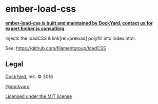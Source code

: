 # ember-load-css

**[ember-load-css is built and maintained by DockYard, contact us for expert Ember.js consulting](https://dockyard.com/ember-consulting)**.

Injects the loadCSS & link[rel=preload] polyfill into index.html.

See: https://github.com/filamentgroup/loadCSS

## Legal

[DockYard](http://dockyard.com/), Inc. &copy; 2016

[@dockyard](http://twitter.com/dockyard)

[Licensed under the MIT license](http://www.opensource.org/licenses/mit-license.php)
